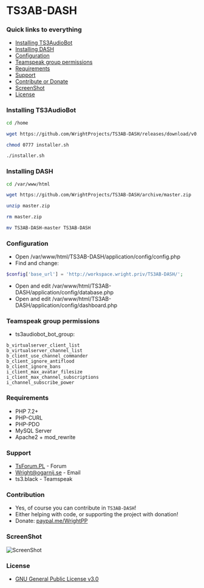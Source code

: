 # TS3AB-DASH

### Quick links to everything
- [Installing TS3AudioBot](#installing-ts3audiobot)
- [Installing DASH](#installing-dashboard)
- [Configuration](#configuration)
- [Teamspeak group permissions](#teamspeak-group-permissions)
- [Requirements](#requirements)
- [Support](#support)
- [Contribute or Donate](#contribution)
- [ScreenShot](#screenshot)
- [License](#license)

### Installing TS3AudioBot
```bash
cd /home
```

```bash
wget https://github.com/WrightProjects/TS3AB-DASH/releases/download/v0.1-alpha/installer.sh
```

```bash
chmod 0777 installer.sh
```

```bash
./installer.sh
```

### Installing DASH
```bash
cd /var/www/html
```

```bash
wget https://github.com/WrightProjects/TS3AB-DASH/archive/master.zip
```

```bash
unzip master.zip
```

```bash
rm master.zip
```

```bash
mv TS3AB-DASH-master TS3AB-DASH
```

### Configuration
- Open /var/www/html/TS3AB-DASH/application/config/config.php
- Find and change:
```php
$config['base_url'] = 'http://workspace.wright.priv/TS3AB-DASH/';
```
- Open and edit /var/www/html/TS3AB-DASH/application/config/database.php
- Open and edit /var/www/html/TS3AB-DASH/application/config/dashboard.php

### Teamspeak group permissions

* ts3audiobot_bot_group:
```
b_virtualserver_client_list
b_virtualserver_channel_list
b_client_use_channel_commander
b_client_ignore_antiflood
b_client_ignore_bans
i_client_max_avatar_filesize
i_client_max_channel_subscriptions
i_channel_subscribe_power
```

### Requirements
* PHP 7.2+
* PHP-CURL
* PHP-PDO
* MySQL Server
* Apache2 + mod_rewrite

### Support
* [TsForum.PL](https://tsforum.pl/) - Forum
* Wright@ogarnij.se - Email
* ts3.black - Teamspeak

### Contribution
* Yes, of course you can contribute in `TS3AB-DASH`!
* Either helping with code, or supporting the project with donation!
* Donate: [paypal.me/WrightPP](paypal.me/WrightPP)

### ScreenShot
![ScreenShot](https://i.imgur.com/E4z1oHP.png)

### License
* [GNU General Public License v3.0](https://github.com/WrightProjects/TS3AB-DASH/blob/master/LICENSEE)
